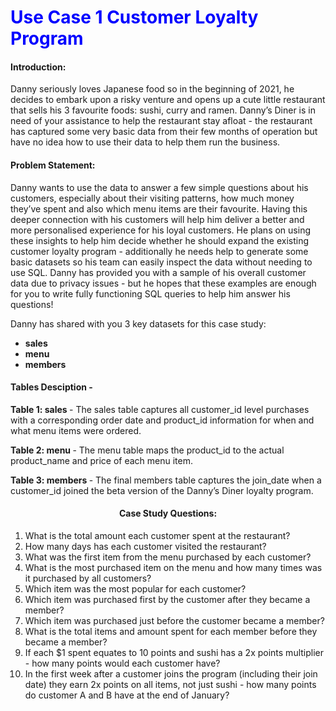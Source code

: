 <h1 style="color:blue"> Use Case 1 Customer Loyalty Program</h1>

<h4>Introduction:</h4> 
<p>Danny seriously loves Japanese food so in the beginning of 2021, he decides to embark upon a 
risky venture and opens up a cute little restaurant that sells his 3 favourite foods: sushi, curry 
and ramen. 
Danny’s Diner is in need of your assistance to help the restaurant stay afloat - the restaurant 
has captured some very basic data from their few months of operation but have no idea how 
to use their data to help them run the business. </p>

<h4>Problem Statement: </h4>
<p>Danny wants to use the data to answer a few simple questions about his customers, especially 
about their visiting patterns, how much money they’ve spent and also which menu items are 
their favourite. Having this deeper connection with his customers will help him deliver a better 
and more personalised experience for his loyal customers. 
He plans on using these insights to help him decide whether he should expand the existing 
customer loyalty program - additionally he needs help to generate some basic datasets so his 
team can easily inspect the data without needing to use SQL. 
Danny has provided you with a sample of his overall customer data due to privacy issues - but 
he hopes that these examples are enough for you to write fully functioning SQL queries to help 
him answer his questions! </p>
Danny has shared with you 3 key datasets for this case study: 
<ul>
<li><b>sales</b> </li>
<li><b>menu</b> </li>
<li><b>members</b> </li>
</ul>

<h4>Tables Desciption -</h4>
<p><b>Table 1: sales </b>
- The sales table captures all customer_id level purchases with a corresponding order date 
and product_id information for when and what menu items were ordered.</p>

<p><b>Table 2: menu </b>
- The menu table maps the product_id to the actual product_name and price of each menu 
item. </b>

<p>
<b>Table 3: members </b>
- The final members table captures the join_date when a customer_id joined the beta version of
the Danny’s Diner loyalty program. </p>

<h4 ><center>Case Study Questions: </center></h4>

<ol>
<li>What is the total amount each customer spent at the restaurant? </li>
<li> How many days has each customer visited the restaurant?  </li>
<li> What was the first item from the menu purchased by each customer?  </li>
<li> What is the most purchased item on the menu and how many times was it purchased by all customers?  </li>
<li> Which item was the most popular for each customer?  </li>
<li> Which item was purchased first by the customer after they became a member?  </li>
<li> Which item was purchased just before the customer became a member?  </li>
<li> What is the total items and amount spent for each member before they became a member?  </li>
<li> If each $1 spent equates to 10 points and sushi has a 2x points multiplier - how many points would each customer have?  </li>
<li> In the first week after a customer joins the program (including their join date) they earn 2x points on all items, not just sushi - how many points do customer A and B have at the end of January?  </li>
</ol>
